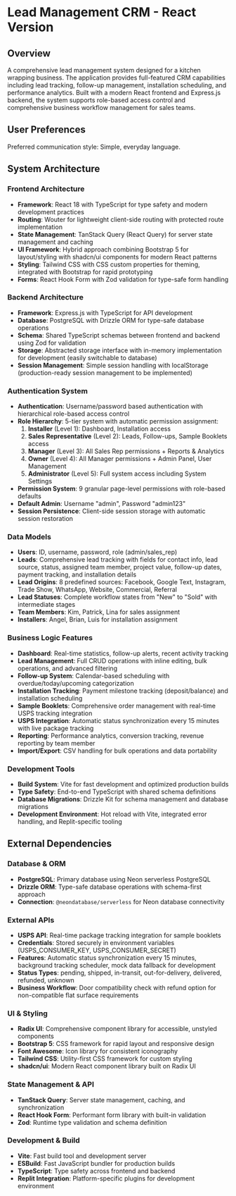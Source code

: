 # Lead Management CRM - React Version

## Overview

A comprehensive lead management system designed for a kitchen wrapping business. The application provides full-featured CRM capabilities including lead tracking, follow-up management, installation scheduling, and performance analytics. Built with a modern React frontend and Express.js backend, the system supports role-based access control and comprehensive business workflow management for sales teams.

## User Preferences

Preferred communication style: Simple, everyday language.

## System Architecture

### Frontend Architecture
- **Framework**: React 18 with TypeScript for type safety and modern development practices
- **Routing**: Wouter for lightweight client-side routing with protected route implementation
- **State Management**: TanStack Query (React Query) for server state management and caching
- **UI Framework**: Hybrid approach combining Bootstrap 5 for layout/styling with shadcn/ui components for modern React patterns
- **Styling**: Tailwind CSS with CSS custom properties for theming, integrated with Bootstrap for rapid prototyping
- **Forms**: React Hook Form with Zod validation for type-safe form handling

### Backend Architecture
- **Framework**: Express.js with TypeScript for API development
- **Database**: PostgreSQL with Drizzle ORM for type-safe database operations
- **Schema**: Shared TypeScript schemas between frontend and backend using Zod for validation
- **Storage**: Abstracted storage interface with in-memory implementation for development (easily switchable to database)
- **Session Management**: Simple session handling with localStorage (production-ready session management to be implemented)

### Authentication System
- **Authentication**: Username/password based authentication with hierarchical role-based access control
- **Role Hierarchy**: 5-tier system with automatic permission assignment:
  1. **Installer** (Level 1): Dashboard, Installation access
  2. **Sales Representative** (Level 2): Leads, Follow-ups, Sample Booklets access
  3. **Manager** (Level 3): All Sales Rep permissions + Reports & Analytics
  4. **Owner** (Level 4): All Manager permissions + Admin Panel, User Management
  5. **Administrator** (Level 5): Full system access including System Settings
- **Permission System**: 9 granular page-level permissions with role-based defaults
- **Default Admin**: Username "admin", Password "admin123"
- **Session Persistence**: Client-side session storage with automatic session restoration

### Data Models
- **Users**: ID, username, password, role (admin/sales_rep)
- **Leads**: Comprehensive lead tracking with fields for contact info, lead source, status, assigned team member, project value, follow-up dates, payment tracking, and installation details
- **Lead Origins**: 8 predefined sources: Facebook, Google Text, Instagram, Trade Show, WhatsApp, Website, Commercial, Referral
- **Lead Statuses**: Complete workflow states from "New" to "Sold" with intermediate stages
- **Team Members**: Kim, Patrick, Lina for sales assignment
- **Installers**: Angel, Brian, Luis for installation assignment

### Business Logic Features
- **Dashboard**: Real-time statistics, follow-up alerts, recent activity tracking
- **Lead Management**: Full CRUD operations with inline editing, bulk operations, and advanced filtering
- **Follow-up System**: Calendar-based scheduling with overdue/today/upcoming categorization
- **Installation Tracking**: Payment milestone tracking (deposit/balance) and installation scheduling
- **Sample Booklets**: Comprehensive order management with real-time USPS tracking integration
- **USPS Integration**: Automatic status synchronization every 15 minutes with live package tracking
- **Reporting**: Performance analytics, conversion tracking, revenue reporting by team member
- **Import/Export**: CSV handling for bulk operations and data portability

### Development Tools
- **Build System**: Vite for fast development and optimized production builds
- **Type Safety**: End-to-end TypeScript with shared schema definitions
- **Database Migrations**: Drizzle Kit for schema management and database migrations
- **Development Environment**: Hot reload with Vite, integrated error handling, and Replit-specific tooling

## External Dependencies

### Database & ORM
- **PostgreSQL**: Primary database using Neon serverless PostgreSQL
- **Drizzle ORM**: Type-safe database operations with schema-first approach
- **Connection**: `@neondatabase/serverless` for Neon database connectivity

### External APIs
- **USPS API**: Real-time package tracking integration for sample booklets
- **Credentials**: Stored securely in environment variables (USPS_CONSUMER_KEY, USPS_CONSUMER_SECRET)
- **Features**: Automatic status synchronization every 15 minutes, background tracking scheduler, mock data fallback for development
- **Status Types**: pending, shipped, in-transit, out-for-delivery, delivered, refunded, unknown
- **Business Workflow**: Door compatibility check with refund option for non-compatible flat surface requirements

### UI & Styling
- **Radix UI**: Comprehensive component library for accessible, unstyled components
- **Bootstrap 5**: CSS framework for rapid layout and responsive design
- **Font Awesome**: Icon library for consistent iconography
- **Tailwind CSS**: Utility-first CSS framework for custom styling
- **shadcn/ui**: Modern React component library built on Radix UI

### State Management & API
- **TanStack Query**: Server state management, caching, and synchronization
- **React Hook Form**: Performant form library with built-in validation
- **Zod**: Runtime type validation and schema definition

### Development & Build
- **Vite**: Fast build tool and development server
- **ESBuild**: Fast JavaScript bundler for production builds
- **TypeScript**: Type safety across frontend and backend
- **Replit Integration**: Platform-specific plugins for development environment